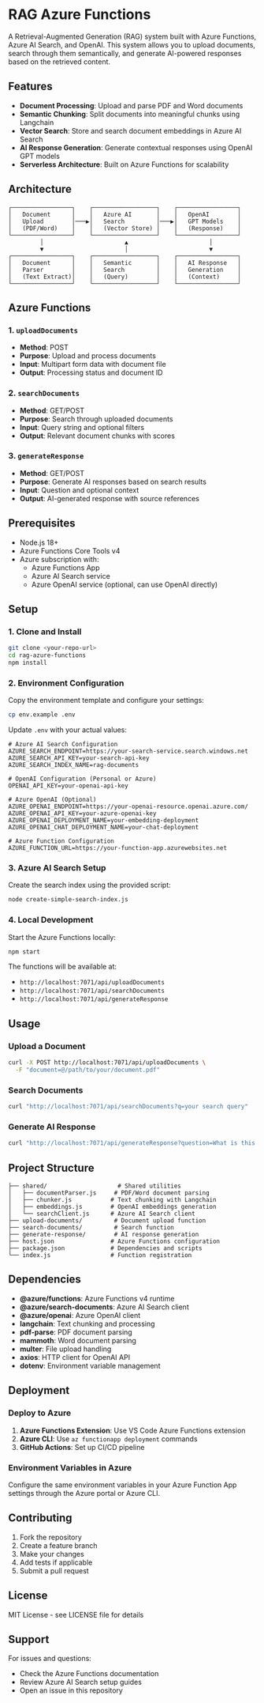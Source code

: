 # RAG Azure Functions

A Retrieval-Augmented Generation (RAG) system built with Azure Functions, Azure AI Search, and OpenAI. This system allows you to upload documents, search through them semantically, and generate AI-powered responses based on the retrieved content.

## Features

- **Document Processing**: Upload and parse PDF and Word documents
- **Semantic Chunking**: Split documents into meaningful chunks using Langchain
- **Vector Search**: Store and search document embeddings in Azure AI Search
- **AI Response Generation**: Generate contextual responses using OpenAI GPT models
- **Serverless Architecture**: Built on Azure Functions for scalability

## Architecture

```
┌─────────────────┐    ┌──────────────────┐    ┌─────────────────┐
│   Document      │    │   Azure AI       │    │   OpenAI        │
│   Upload        │───▶│   Search         │───▶│   GPT Models    │
│   (PDF/Word)    │    │   (Vector Store) │    │   (Response)    │
└─────────────────┘    └──────────────────┘    └─────────────────┘
         │                       ▲                       │
         ▼                       │                       ▼
┌─────────────────┐    ┌──────────────────┐    ┌─────────────────┐
│   Document      │    │   Semantic       │    │   AI Response   │
│   Parser        │    │   Search         │    │   Generation    │
│   (Text Extract)│    │   (Query)        │    │   (Context)     │
└─────────────────┘    └──────────────────┘    └─────────────────┘
```

## Azure Functions

### 1. `uploadDocuments`
- **Method**: POST
- **Purpose**: Upload and process documents
- **Input**: Multipart form data with document file
- **Output**: Processing status and document ID

### 2. `searchDocuments`
- **Method**: GET/POST
- **Purpose**: Search through uploaded documents
- **Input**: Query string and optional filters
- **Output**: Relevant document chunks with scores

### 3. `generateResponse`
- **Method**: GET/POST
- **Purpose**: Generate AI responses based on search results
- **Input**: Question and optional context
- **Output**: AI-generated response with source references

## Prerequisites

- Node.js 18+ 
- Azure Functions Core Tools v4
- Azure subscription with:
  - Azure Functions App
  - Azure AI Search service
  - Azure OpenAI service (optional, can use OpenAI directly)

## Setup

### 1. Clone and Install

```bash
git clone <your-repo-url>
cd rag-azure-functions
npm install
```

### 2. Environment Configuration

Copy the environment template and configure your settings:

```bash
cp env.example .env
```

Update `.env` with your actual values:

```env
# Azure AI Search Configuration
AZURE_SEARCH_ENDPOINT=https://your-search-service.search.windows.net
AZURE_SEARCH_API_KEY=your-search-api-key
AZURE_SEARCH_INDEX_NAME=rag-documents

# OpenAI Configuration (Personal or Azure)
OPENAI_API_KEY=your-openai-api-key

# Azure OpenAI (Optional)
AZURE_OPENAI_ENDPOINT=https://your-openai-resource.openai.azure.com/
AZURE_OPENAI_API_KEY=your-azure-openai-key
AZURE_OPENAI_DEPLOYMENT_NAME=your-embedding-deployment
AZURE_OPENAI_CHAT_DEPLOYMENT_NAME=your-chat-deployment

# Azure Function Configuration
AZURE_FUNCTION_URL=https://your-function-app.azurewebsites.net
```

### 3. Azure AI Search Setup

Create the search index using the provided script:

```bash
node create-simple-search-index.js
```

### 4. Local Development

Start the Azure Functions locally:

```bash
npm start
```

The functions will be available at:
- `http://localhost:7071/api/uploadDocuments`
- `http://localhost:7071/api/searchDocuments`
- `http://localhost:7071/api/generateResponse`

## Usage

### Upload a Document

```bash
curl -X POST http://localhost:7071/api/uploadDocuments \
  -F "document=@/path/to/your/document.pdf"
```

### Search Documents

```bash
curl "http://localhost:7071/api/searchDocuments?q=your search query"
```

### Generate AI Response

```bash
curl "http://localhost:7071/api/generateResponse?question=What is this about?"
```

## Project Structure

```
├── shared/                    # Shared utilities
│   ├── documentParser.js     # PDF/Word document parsing
│   ├── chunker.js           # Text chunking with Langchain
│   ├── embeddings.js        # OpenAI embeddings generation
│   └── searchClient.js      # Azure AI Search client
├── upload-documents/         # Document upload function
├── search-documents/         # Search function
├── generate-response/        # AI response generation
├── host.json                # Azure Functions configuration
├── package.json             # Dependencies and scripts
└── index.js                 # Function registration
```

## Dependencies

- **@azure/functions**: Azure Functions v4 runtime
- **@azure/search-documents**: Azure AI Search client
- **@azure/openai**: Azure OpenAI client
- **langchain**: Text chunking and processing
- **pdf-parse**: PDF document parsing
- **mammoth**: Word document parsing
- **multer**: File upload handling
- **axios**: HTTP client for OpenAI API
- **dotenv**: Environment variable management

## Deployment

### Deploy to Azure

1. **Azure Functions Extension**: Use VS Code Azure Functions extension
2. **Azure CLI**: Use `az functionapp deployment` commands
3. **GitHub Actions**: Set up CI/CD pipeline

### Environment Variables in Azure

Configure the same environment variables in your Azure Function App settings through the Azure portal or Azure CLI.

## Contributing

1. Fork the repository
2. Create a feature branch
3. Make your changes
4. Add tests if applicable
5. Submit a pull request

## License

MIT License - see LICENSE file for details

## Support

For issues and questions:
- Check the Azure Functions documentation
- Review Azure AI Search setup guides
- Open an issue in this repository 